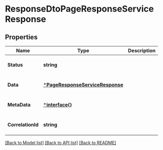 # ResponseDtoPageResponseServiceResponse

## Properties
Name | Type | Description | Notes
------------ | ------------- | ------------- | -------------
**Status** | **string** |  | [optional] [default to null]
**Data** | [***PageResponseServiceResponse**](PageResponseServiceResponse.md) |  | [optional] [default to null]
**MetaData** | [***interface{}**](interface{}.md) |  | [optional] [default to null]
**CorrelationId** | **string** |  | [optional] [default to null]

[[Back to Model list]](../README.md#documentation-for-models) [[Back to API list]](../README.md#documentation-for-api-endpoints) [[Back to README]](../README.md)

